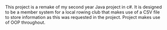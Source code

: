 This project is a remake of my second year Java project in c#.
It is designed to be a member system for a local rowing club that makes use of a CSV file to store information as this was requested in the project.
Project makes use of OOP throughout.
